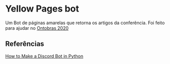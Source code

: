 # Yellow Pages bot
Um Bot de páginas amarelas que retorna os artigos da conferência. Foi feito para ajudar no [Ontobras 2020](https://www.inf.ufrgs.br/ontobras/)

## Referências
[How to Make a Discord Bot in Python](https://realpython.com/how-to-make-a-discord-bot-python/)
